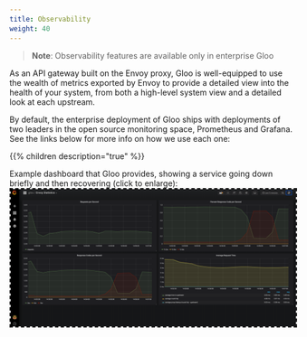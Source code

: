 ```yaml
---
title: Observability
weight: 40
---
```


> **Note**: Observability features are available only in enterprise Gloo

As an API gateway built on the Envoy proxy, Gloo is well-equipped to use the wealth of metrics exported by Envoy to provide a detailed view into the health of your system, from both a high-level system view and a detailed look at each upstream.

By default, the enterprise deployment of Gloo ships with deployments of two leaders in the open source monitoring space, Prometheus and Grafana. See the links below for more info on how we use each one:

{{% children description="true" %}}

Example dashboard that Gloo provides, showing a service going down briefly and then recovering (click to enlarge):
<img alt="Example Dashboards" src="./dashboard-example.png" style="border: dashed 2px;" />
